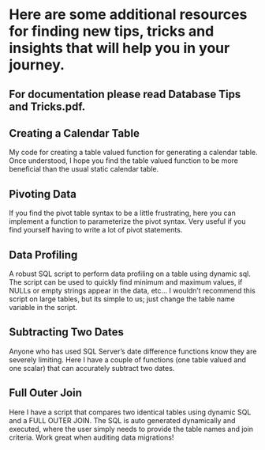 # Here are some additional resources for finding new tips, tricks and insights that will help you in your journey. 

## For documentation please read **Database Tips and Tricks.pdf**.


## Creating a Calendar Table
My code for creating a table valued function for generating a calendar table. Once understood, I hope you find the table valued function to be more beneficial than the usual static calendar table.

## Pivoting Data
If you find the pivot table syntax to be a little frustrating, here you can implement a function to parameterize the pivot syntax. Very useful if you find yourself having to write a lot of pivot statements.

## Data Profiling
A robust SQL script to perform data profiling on a table using dynamic sql. The script can be used to quickly find minimum and maximum values, if NULLs or empty strings appear in the data, etc… I wouldn’t recommend this script on large tables, but its simple to us; just change the table name variable in the script.

## Subtracting Two Dates
Anyone who has used SQL Server’s date difference functions know they are severely limiting. Here I have a couple of functions (one table valued and one scalar) that can accurately subtract two dates.

## Full Outer Join
Here I have a script that compares two identical tables using dynamic SQL and a FULL OUTER JOIN. The SQL is auto generated dynamically and executed, where the user simply needs to provide the table names and join criteria. Work great when auditing data migrations!
